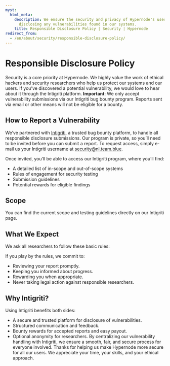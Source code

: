 ```yaml
---
myst:
  html_meta:
    description: We ensure the security and privacy of Hypernode's users by responsibly
      disclosing any vulnerabilities found in our systems.
    title: Responsible Disclosure Policy | Security | Hypernode
redirect_from:
  - /en/about/security/responsible-disclosure-policy/
---
```


<!-- source: https://support.hypernode.com/en/about/security/responsible-disclosure-policy/ -->

# Responsible Disclosure Policy

Security is a core priority at Hypernode. We highly value the work of ethical hackers and security researchers who help us protect our systems and our users. If you’ve discovered a potential vulnerability, we would love to hear about it through the Intigriti platform.
**Important**: We only accept vulnerability submissions via our Intigriti bug bounty program. Reports sent via email or other means will not be eligible for a bounty.

## How to Report a Vulnerability

We’ve partnered with [Intigriti](https://www.intigriti.com/), a trusted bug bounty platform, to handle all responsible disclosure submissions. Our program is private, so you’ll need to be invited before you can submit a report.
To request access, simply e-mail us your Intigriti username at [security@nl.team.blue](mailto:security@nl.team.blue).

Once invited, you’ll be able to access our Intigriti program, where you’ll find:

- A detailed list of in-scope and out-of-scope systems
- Rules of engagement for security testing
- Submission guidelines
- Potential rewards for eligible findings

## Scope
You can find the current scope and testing guidelines directly on our Intigriti page.


## What We Expect
We ask all researchers to follow these basic rules:

If you play by the rules, we commit to:
* Reviewing your report promptly.
* Keeping you informed about progress.
* Rewarding you when appropriate.
* Never taking legal action against responsible researchers.

## Why Intigriti?
Using Intigriti benefits both sides:
* A secure and trusted platform for disclosure of vulnerabilities.
* Structured communication and feedback.
* Bounty rewards for accepted reports and easy payout.
* Optional anonymity for researchers.
By centralizing our vulnerability handling with Intigriti, we ensure a smooth, fair, and secure process for everyone involved.
Thanks for helping us make Hypernode more secure for all our users.
We appreciate your time, your skills, and your ethical approach.
